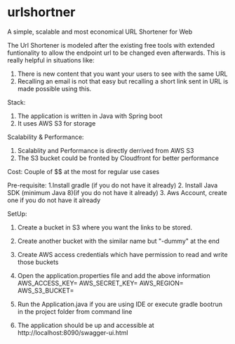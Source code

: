 # urlshortner
A simple, scalable and most economical URL Shortener for Web

The Url Shortener is modeled after the existing free tools with extended funtionality to allow the endpoint url to be changed even afterwards.
This is really helpful in situations like:
1. There is new content that you want your users to see with the same URL
2. Recalling an email is not that easy but recalling a short link sent in URL is made possible using this.
      
      
Stack:
1. The application is written in Java with Spring boot       
2. It uses AWS S3 for storage

Scalability & Performance:
1. Scalablity and Performance is directly derrived from AWS S3
2. The S3 bucket could be fronted by Cloudfront for better performance

Cost:
Couple of $$ at the most for regular use cases



Pre-requisite:
1.Install gradle (if you do not have it already)
2. Install Java SDK (minimum Java 8)(if you do not have it already)
3. Aws Account, create one if you do not have it already 

SetUp:
1. Create a bucket in S3 where you want the links to be stored.
2. Create another bucket with the similar name but "-dummy" at the end
3. Create AWS access credentials which have permission to read and write those buckets
4. Open the application.properties file and add the above information
          AWS_ACCESS_KEY=
          AWS_SECRET_KEY=
          AWS_REGION=
          AWS_S3_BUCKET=  
          
5. Run the Application.java if you are using IDE or execute gradle bootrun in the project folder from command line
6. The application should be up and accessible at http://localhost:8090/swagger-ui.html


